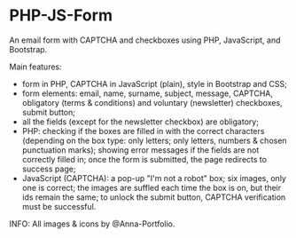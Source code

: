 # PHP-JS-Form

An email form with CAPTCHA and checkboxes using PHP, JavaScript, and Bootstrap.

Main features:
- form in PHP, CAPTCHA in JavaScript (plain), style in Bootstrap and CSS;
- form elements: email, name, surname, subject, message, CAPTCHA, obligatory (terms & conditions) and voluntary (newsletter) checkboxes, submit button;
- all the fields (except for the newsletter checkbox) are obligatory;
- PHP: checking if the boxes are filled in with the correct characters (depending on the box type: only letters; only letters, numbers & chosen punctuation marks); showing error messages if the fields are not correctly filled in; once the form is submitted, the page redirects to success page;
- JavaScript (CAPTCHA): a pop-up "I'm not a robot" box; six images, only one is correct; the images are suffled each time the box is on, but their ids remain the same; to unlock the submit button, CAPTCHA verification must be successful.


INFO: All images & icons by @Anna-Portfolio.
